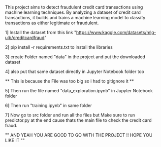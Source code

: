 This project aims to detect fraudulent credit card transactions using machine learning techniques. By analyzing a dataset of credit card transactions, it builds and trains a machine learning model to classify transactions as either legitimate or fraudulent.


1] Install the dataset from this link "https://www.kaggle.com/datasets/mlg-ulb/creditcardfraud"

2] pip install -r requirements.txt     to install the libraries

3] create Folder named "data" in the project and put the downloaded dataset

4] also put that same dataset directly in Jupyter Notebook folder too


** This is because the File was too big so i had to gitignore it **


5] Then run the file named "data_exploration.ipynb" in Jupyter Notebook folder

6] Then run "training.ipynb" in same folder

7] Now go to src folder and run all the files but Make sure to run predictor.py at the end cause thats the main file to check the credit card fraud.




"" AND YEAH YOU ARE GOOD TO GO WITH THE PROJECT !! HOPE YOU LIKE IT ""

